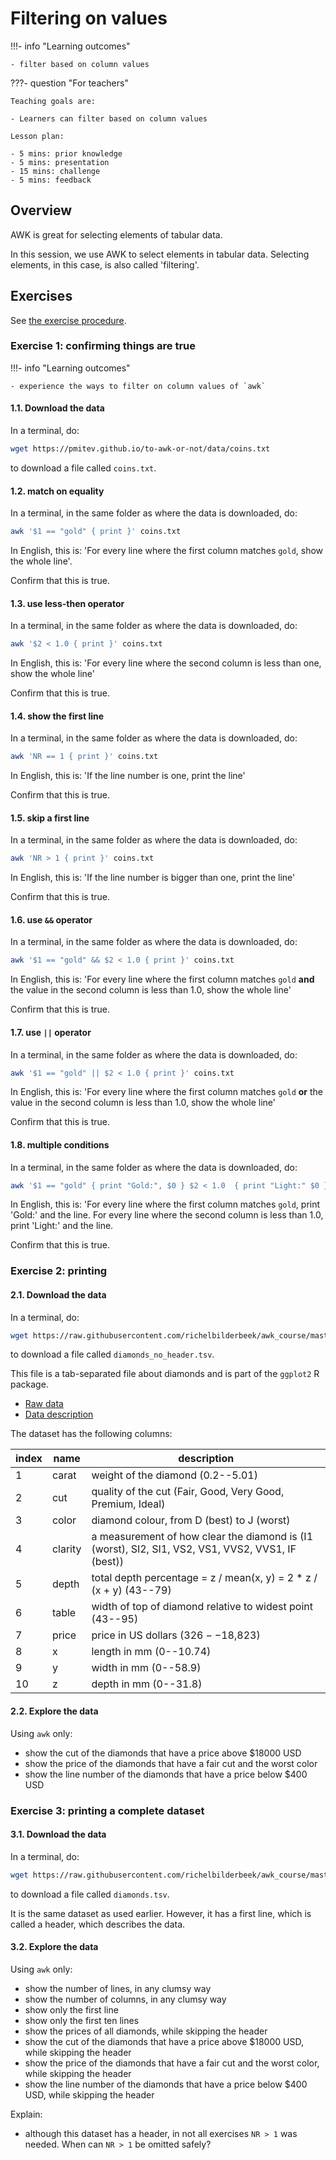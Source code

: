 # Filtering on values

!!!- info "Learning outcomes"

    - filter based on column values

???- question "For teachers"

    Teaching goals are:

    - Learners can filter based on column values

    Lesson plan:

    - 5 mins: prior knowledge
    - 5 mins: presentation
    - 15 mins: challenge
    - 5 mins: feedback

## Overview

AWK is great for selecting elements of tabular data.

In this session, we use AWK to select elements in tabular data.
Selecting elements, in this case, is also called 'filtering'.

## Exercises

See [the exercise procedure](../misc/exercise_procedure.md).

### Exercise 1: confirming things are true

!!!- info "Learning outcomes"

    - experience the ways to filter on column values of `awk`

#### 1.1. Download the data

In a terminal, do:

<!-- markdownlint-disable MD013 --><!-- URL cannot be split up over lines, hence will break 80 characters per line -->

```bash
wget https://pmitev.github.io/to-awk-or-not/data/coins.txt
```

<!-- markdownlint-enable MD013 -->

to download a file called `coins.txt`.

#### 1.2. match on equality

In a terminal, in the same folder as where the data is downloaded, do:

```bash
awk '$1 == "gold" { print }' coins.txt
```

In English, this is: 'For every line where the first column matches `gold`,
show the whole line'.

Confirm that this is true.

#### 1.3. use less-then operator

In a terminal, in the same folder as where the data is downloaded, do:

```bash
awk '$2 < 1.0 { print }' coins.txt
```

In English, this is: 'For every line where the second column is less than one,
show the whole line'

Confirm that this is true.

#### 1.4. show the first line

In a terminal, in the same folder as where the data is downloaded, do:

```bash
awk 'NR == 1 { print }' coins.txt
```

In English, this is: 'If the line number is one, print the line'

Confirm that this is true.

#### 1.5. skip a first line

In a terminal, in the same folder as where the data is downloaded, do:

```bash
awk 'NR > 1 { print }' coins.txt
```

In English, this is: 'If the line number is bigger than one, print the line'

Confirm that this is true.

#### 1.6. use `&&` operator

In a terminal, in the same folder as where the data is downloaded, do:

```bash
awk '$1 == "gold" && $2 < 1.0 { print }' coins.txt
```

In English, this is: 'For every line where the first column matches `gold`
**and** the value in the second column is less than 1.0, show the whole line'

Confirm that this is true.

#### 1.7. use `||` operator

In a terminal, in the same folder as where the data is downloaded, do:

```bash
awk '$1 == "gold" || $2 < 1.0 { print }' coins.txt
```

In English, this is: 'For every line where the first column matches `gold`
**or** the value in the second column is less than 1.0, show the whole line'

Confirm that this is true.

#### 1.8. multiple conditions

In a terminal, in the same folder as where the data is downloaded, do:

```bash
awk '$1 == "gold" { print "Gold:", $0 } $2 < 1.0  { print "Light:" $0 }' coins.txt
```

In English, this is: 'For every line where the first column matches `gold`,
print 'Gold:' and the line.
For every line where the second column is less than 1.0,
print 'Light:' and the line.

Confirm that this is true.

### Exercise 2: printing

#### 2.1. Download the data

In a terminal, do:

<!-- markdownlint-disable MD013 --><!-- URL cannot be split up over lines, hence will break 80 characters per line -->

```bash
wget https://raw.githubusercontent.com/richelbilderbeek/awk_course/master/data/diamonds_no_header.tsv
```

<!-- markdownlint-enable MD013 -->

to download a file called `diamonds_no_header.tsv`.

This file is a tab-separated file about diamonds and
is part of the `ggplot2` R package.

- [Raw data](https://raw.githubusercontent.com/tidyverse/ggplot2/main/data-raw/diamonds.csv)
- [Data description](https://ggplot2.tidyverse.org/reference/diamonds.html)

The dataset has the following columns:

<!-- markdownlint-disable MD013 --><!-- Tables cannot be split up over lines, hence will break 80 characters per line -->

index|name   |description
-----|-------|------------------------------------------------------------------
1    |carat  |weight of the diamond (0.2--5.01)
2    |cut    |quality of the cut (Fair, Good, Very Good, Premium, Ideal)
3    |color  |diamond colour, from D (best) to J (worst)
4    |clarity|a measurement of how clear the diamond is (I1 (worst), SI2, SI1, VS2, VS1, VVS2, VVS1, IF (best))
5    |depth  |total depth percentage = z / mean(x, y) = 2 * z / (x + y) (43--79)
6    |table  |width of top of diamond relative to widest point (43--95)
7    |price  |price in US dollars ($326--$18,823)
8    |x      |length in mm (0--10.74)
9    |y      |width in mm (0--58.9)
10   |z      |depth in mm (0--31.8)

<!-- markdownlint-enable MD013 -->

#### 2.2. Explore the data

Using `awk` only:

- show the cut of the diamonds that have a price above $18000 USD
- show the price of the diamonds that have a fair cut and the worst color
- show the line number of the diamonds that have a price below $400 USD

### Exercise 3: printing a complete dataset

#### 3.1. Download the data

In a terminal, do:

<!-- markdownlint-disable MD013 --><!-- URL cannot be split up over lines, hence will break 80 characters per line -->

```bash
wget https://raw.githubusercontent.com/richelbilderbeek/awk_course/master/data/diamonds.tsv
```

<!-- markdownlint-enable MD013 -->

to download a file called `diamonds.tsv`.

It is the same dataset as used earlier.
However, it has a first line, which is called a header,
which describes the data.

#### 3.2. Explore the data

Using `awk` only:

- show the number of lines, in any clumsy way
- show the number of columns, in any clumsy way
- show only the first line
- show only the first ten lines
- show the prices of all diamonds, while skipping the header
- show the cut of the diamonds that have a price above $18000 USD,
  while skipping the header
- show the price of the diamonds that have a fair cut and the worst color,
  while skipping the header
- show the line number of the diamonds that have a price below $400 USD,
  while skipping the header

Explain:

- although this dataset has a header, in not all exercises `NR > 1` was needed.
  When can `NR > 1` be omitted safely?
